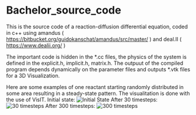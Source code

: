 # Bachelor_source_code
This is the source code of a reaction-diffusion differential equation, coded in c++ using amandus  ( https://bitbucket.org/guidokanschat/amandus/src/master/ ) and deal.II ( https://www.dealii.org/ )

The important code is hidden in the *.cc files, the physics of the system is defined in the explicit.h, implicit.h, matrix.h.
The outpuut of the compiled program depends dynamically on the parameter files and outputs *.vtk files for a 3D Visualization.

Here are some examples of one reactant starting randomly distributed in some area resulting in a steady-state pattern. The visualitation is done with the use of VisIT.
Initial state:
![Initial State]("theta0_5gamma1000zeit0balken.png")
After 30 timesteps:
![30 timesteps]("theta0_5gamma1000zeit30balken.png")
After 300 timesteps:
![300 timesteps]("theta0_5gamma1000zeit300balken.png")
